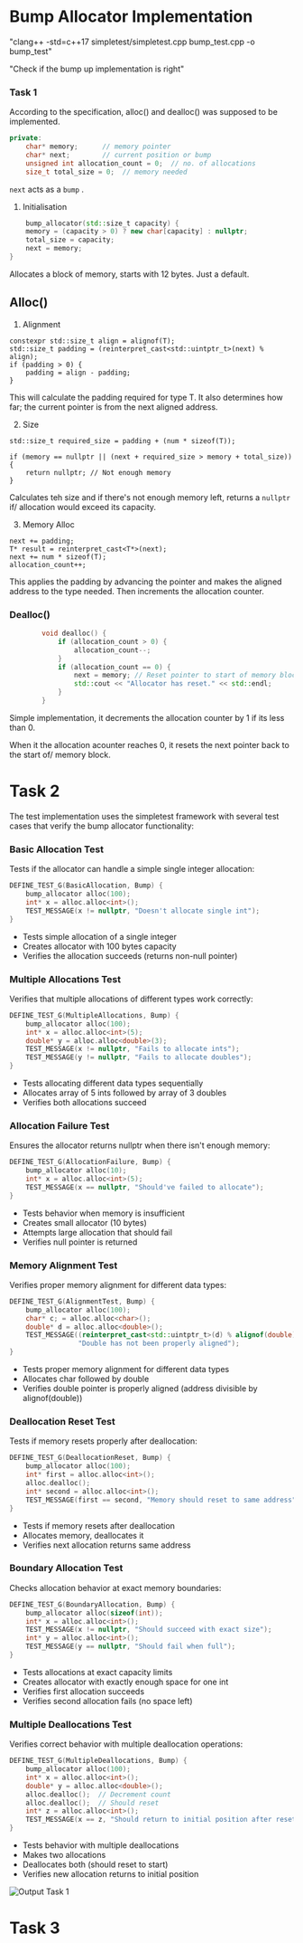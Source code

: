 # Bump Allocator Implementation

"clang++ -std=c++17 simpletest/simpletest.cpp bump_test.cpp -o bump_test"

"Check if the bump up implementation is right"
### Task 1

According to the specification, alloc() and dealloc() was supposed to be implemented.

```cpp
private:
    char* memory;      // memory pointer 
    char* next;        // current position or bump
    unsigned int allocation_count = 0;  // no. of allocations
    size_t total_size = 0;  // memory needed
```

`next` acts as a `bump` .


1. Initialisation
```cpp
    bump_allocator(std::size_t capacity) {
    memory = (capacity > 0) ? new char[capacity] : nullptr;
    total_size = capacity;
    next = memory;
}
```

Allocates a block of memory, starts with 12 bytes. Just a default. 


## Alloc() 
1. Alignment

```
constexpr std::size_t align = alignof(T);
std::size_t padding = (reinterpret_cast<std::uintptr_t>(next) % align);
if (padding > 0) {
    padding = align - padding;
}
```

This will calculate the padding required for type T. It also determines how far; the current pointer is from the next aligned address. 

2. Size 

```
std::size_t required_size = padding + (num * sizeof(T));

if (memory == nullptr || (next + required_size > memory + total_size)) {
    return nullptr; // Not enough memory
}
```
Calculates teh size and if there's not enough memory left, returns a `nullptr` if/ allocation would exceed its capacity. 

3. Memory Alloc

```
next += padding;
T* result = reinterpret_cast<T*>(next);
next += num * sizeof(T);
allocation_count++;
```
This applies the padding by advancing the pointer and makes the aligned address to the type needed. Then increments the allocation counter. 

### Dealloc()

```cpp
        void dealloc() {
            if (allocation_count > 0) {
                allocation_count--;
            }
            if (allocation_count == 0) {
                next = memory; // Reset pointer to start of memory block
                std::cout << "Allocator has reset." << std::endl;
            }
        }

```

Simple implementation, it decrements the allocation counter by 1 if its less than 0. 

When it the allocation acounter reaches 0, it resets the next pointer back to the start of/ memory block. 

# Task 2

The test implementation uses the simpletest framework with several test cases that verify the bump allocator functionality:

### Basic Allocation Test
Tests if the allocator can handle a simple single integer allocation:
```cpp
DEFINE_TEST_G(BasicAllocation, Bump) {
    bump_allocator alloc(100);
    int* x = alloc.alloc<int>();
    TEST_MESSAGE(x != nullptr, "Doesn't allocate single int");
}
```

* Tests simple allocation of a single integer
* Creates allocator with 100 bytes capacity
* Verifies the allocation succeeds (returns non-null pointer)

### Multiple Allocations Test
Verifies that multiple allocations of different types work correctly:
```cpp
DEFINE_TEST_G(MultipleAllocations, Bump) {
    bump_allocator alloc(100);
    int* x = alloc.alloc<int>(5);
    double* y = alloc.alloc<double>(3);
    TEST_MESSAGE(x != nullptr, "Fails to allocate ints");
    TEST_MESSAGE(y != nullptr, "Fails to allocate doubles");
}
```

* Tests allocating different data types sequentially
* Allocates array of 5 ints followed by array of 3 doubles
* Verifies both allocations succeed

### Allocation Failure Test
Ensures the allocator returns nullptr when there isn't enough memory:
```cpp
DEFINE_TEST_G(AllocationFailure, Bump) {
    bump_allocator alloc(10);
    int* x = alloc.alloc<int>(5);
    TEST_MESSAGE(x == nullptr, "Should've failed to allocate");
}
```

* Tests behavior when memory is insufficient
* Creates small allocator (10 bytes)
* Attempts large allocation that should fail
* Verifies null pointer is returned


### Memory Alignment Test
Verifies proper memory alignment for different data types:

```cpp
DEFINE_TEST_G(AlignmentTest, Bump) {
    bump_allocator alloc(100);
    char* c; = alloc.alloc<char>();
    double* d = alloc.alloc<double>();
    TEST_MESSAGE((reinterpret_cast<std::uintptr_t>(d) % alignof(double)) == 0, 
                 "Double has not been properly aligned");
}
```
* Tests proper memory alignment for different data types
* Allocates char followed by double
* Verifies double pointer is properly aligned (address divisible by alignof(double))

### Deallocation Reset Test
Tests if memory resets properly after deallocation:

```cpp
DEFINE_TEST_G(DeallocationReset, Bump) {
    bump_allocator alloc(100);
    int* first = alloc.alloc<int>();
    alloc.dealloc();
    int* second = alloc.alloc<int>();
    TEST_MESSAGE(first == second, "Memory should reset to same address");
}
```
* Tests if memory resets after deallocation
* Allocates memory, deallocates it
* Verifies next allocation returns same address


### Boundary Allocation Test
Checks allocation behavior at exact memory boundaries:
```cpp
DEFINE_TEST_G(BoundaryAllocation, Bump) {
    bump_allocator alloc(sizeof(int));
    int* x = alloc.alloc<int>();
    TEST_MESSAGE(x != nullptr, "Should succeed with exact size");
    int* y = alloc.alloc<int>();
    TEST_MESSAGE(y == nullptr, "Should fail when full");
}
```
* Tests allocations at exact capacity limits
* Creates allocator with exactly enough space for one int
* Verifies first allocation succeeds
* Verifies second allocation fails (no space left)

### Multiple Deallocations Test
Verifies correct behavior with multiple deallocation operations:
```cpp
DEFINE_TEST_G(MultipleDeallocations, Bump) {
    bump_allocator alloc(100);
    int* x = alloc.alloc<int>();
    double* y = alloc.alloc<double>();
    alloc.dealloc();  // Decrement count
    alloc.dealloc();  // Should reset
    int* z = alloc.alloc<int>();
    TEST_MESSAGE(x == z, "Should return to initial position after reset");
}
```
* Tests behavior with multiple deallocations
* Makes two allocations
* Deallocates both (should reset to start)
* Verifies new allocation returns to initial position


![Output Task 1](/img/W2Task1.png)

# Task 3

